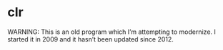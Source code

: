 # clr

WARNING: This is an old program which I’m attempting to modernize. I started it
in 2009 and it hasn’t been updated since 2012.
